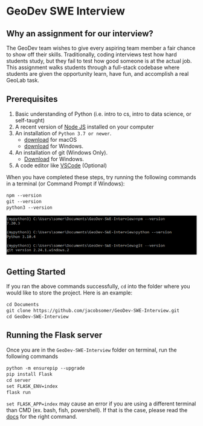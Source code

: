 # GeoDev SWE Interview

## Why an assignment for our interview?

The GeoDev team wishes to give every aspiring team member a fair chance to show off their skills. Traditionally, coding interviews test how hard students study, but they fail to test how good someone is at the actual job. This assignment walks students through a full-stack codebase where students are given the opportunity learn, have fun, and accomplish a real GeoLab task.

## Prerequisites

1. Basic understanding of Python (i.e. intro to cs, intro to data science, or self-taught)
2. A recent version of [Node JS](https://nodejs.org/en/) installed on your computer
3. An installation of `Python 3.7 or newer`.
    - [download](https://www.python.org/ftp/python/3.10.4/python-3.10.4-macos11.pkg) for macOS
    - [download](https://www.python.org/ftp/python/3.10.4/python-3.10.4-amd64.exe) for Windows.
4. An installation of git (Windows Only).
    - [Download](https://github.com/git-for-windows/git/releases/download/v2.35.1.windows.2/Git-2.35.1.2-64-bit.exe) for Windows.
5. A code editor like [VSCode](https://code.visualstudio.com/) (Optional)

When you have completed these steps, try running the following commands in a terminal (or Command Prompt if Windows):

```
npm --version
git --version
python3 --version
```

![](https://github.com/jacobsomer/GeoDev-SWE-Interview/blob/master/images/Image.png)

## Getting Started

If you ran the above commands successfully, `cd` into the folder where you would like to store the project. Here is an example:

```
cd Documents
git clone https://github.com/jacobsomer/GeoDev-SWE-Interview.git
cd GeoDev-SWE-Interview
```
## Running the Flask server
Once you are in the `GeoDev-SWE-Interview` folder on terminal, run the following commands

```
python -m ensurepip --upgrade
pip install Flask
cd server
set FLASK_ENV=index
flask run
```
`set FLASK_APP=index` may cause an error if you are using a different terminal than CMD (ex. bash, fish, powershell). If that is the case, please read the [docs](https://flask.palletsprojects.com/en/2.1.x/cli/) for the right command.
